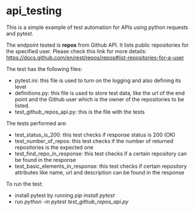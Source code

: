 # api_testing
This is a simple example of test automation for APIs using python requests and pytest.

The endpoint tested is **repos** from Github API. It lists public repositories for the specified user.
Please check this link for more details: https://docs.github.com/en/rest/repos/repos#list-repositories-for-a-user

The test has the following files:
- pytest.ini: this file is used to turn on the logging and also defining its level
- definitions.py: this file is used to store test data, like the url of the end point and the Github user which is the owner of the repositories to be listed.
- test_github_repos_api.py: this is the file with the tests

The tests performed are:
- test_status_is_200: this test checks if response status is 200 (OK)
- test_number_of_repos: this test checks if the number of returned repositories is the expected one 
- test_find_repo_in_response: this test checks if a certain repository can be found in the response
- test_basic_elements_in_response: this test checks if certain repository attributes like name, url and description can be found in the response

To run the test:
- install pytest by running *pip install pytest*
- run *python -m pytest test_github_repos_api.py*


